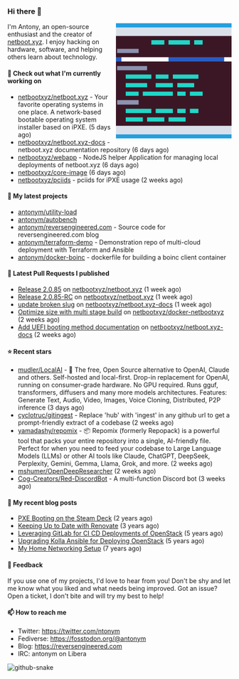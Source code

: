 
### Hi there 👋

<img align="right" src="https://raw.githubusercontent.com/antonym/antonym/master/assets/nbxyz.png" width="260">

I'm Antony, an open-source enthusiast and the creator of [netboot.xyz](https://netboot.xyz). I enjoy 
hacking on hardware, software, and helping others learn about technology. 

#### 👷 Check out what I'm currently working on

- [netbootxyz/netboot.xyz](https://github.com/netbootxyz/netboot.xyz) - Your favorite operating systems in one place.  A network-based bootable operating system installer based on iPXE. (5 days ago)
- [netbootxyz/netboot.xyz-docs](https://github.com/netbootxyz/netboot.xyz-docs) - netboot.xyz documentation repository (6 days ago)
- [netbootxyz/webapp](https://github.com/netbootxyz/webapp) - NodeJS helper Application for managing local deployments of netboot.xyz (6 days ago)
- [netbootxyz/core-image](https://github.com/netbootxyz/core-image) (6 days ago)
- [netbootxyz/pciids](https://github.com/netbootxyz/pciids) - pciids for iPXE usage (2 weeks ago)

#### 🌱 My latest projects

- [antonym/utility-load](https://github.com/antonym/utility-load)
- [antonym/autobench](https://github.com/antonym/autobench)
- [antonym/reversengineered.com](https://github.com/antonym/reversengineered.com) - Source code for reversengineered.com blog
- [antonym/terraform-demo](https://github.com/antonym/terraform-demo) - Demonstration repo of multi-cloud deployment with Terraform and Ansible
- [antonym/docker-boinc](https://github.com/antonym/docker-boinc) - dockerfile for building a boinc client container

#### 🔨 Latest Pull Requests I published

- [Release 2.0.85](https://github.com/netbootxyz/netboot.xyz/pull/1577) on [netbootxyz/netboot.xyz](https://github.com/netbootxyz/netboot.xyz) (1 week ago)
- [Release 2.0.85-RC](https://github.com/netbootxyz/netboot.xyz/pull/1576) on [netbootxyz/netboot.xyz](https://github.com/netbootxyz/netboot.xyz) (1 week ago)
- [update broken slug](https://github.com/netbootxyz/netboot.xyz-docs/pull/129) on [netbootxyz/netboot.xyz-docs](https://github.com/netbootxyz/netboot.xyz-docs) (1 week ago)
- [Optimize size with multi stage build](https://github.com/netbootxyz/docker-netbootxyz/pull/82) on [netbootxyz/docker-netbootxyz](https://github.com/netbootxyz/docker-netbootxyz) (2 weeks ago)
- [Add UEFI booting method documentation](https://github.com/netbootxyz/netboot.xyz-docs/pull/128) on [netbootxyz/netboot.xyz-docs](https://github.com/netbootxyz/netboot.xyz-docs) (2 weeks ago)

#### ⭐ Recent stars

- [mudler/LocalAI](https://github.com/mudler/LocalAI) - :robot: The free, Open Source alternative to OpenAI, Claude and others. Self-hosted and local-first. Drop-in replacement for OpenAI,  running on consumer-grade hardware. No GPU required. Runs gguf, transformers, diffusers and many more models architectures. Features: Generate Text, Audio, Video, Images, Voice Cloning, Distributed, P2P inference (3 days ago)
- [cyclotruc/gitingest](https://github.com/cyclotruc/gitingest) - Replace &#39;hub&#39; with &#39;ingest&#39; in any github url to get a prompt-friendly extract of a codebase  (2 weeks ago)
- [yamadashy/repomix](https://github.com/yamadashy/repomix) - 📦 Repomix (formerly Repopack) is a powerful tool that packs your entire repository into a single, AI-friendly file. Perfect for when you need to feed your codebase to Large Language Models (LLMs) or other AI tools like Claude, ChatGPT, DeepSeek, Perplexity, Gemini, Gemma, Llama, Grok, and more. (2 weeks ago)
- [mshumer/OpenDeepResearcher](https://github.com/mshumer/OpenDeepResearcher) (2 weeks ago)
- [Cog-Creators/Red-DiscordBot](https://github.com/Cog-Creators/Red-DiscordBot) - A multi-function Discord bot (3 weeks ago)

#### 📜 My recent blog posts

- [PXE Booting on the Steam Deck](https://www.reversengineered.com/2022/08/02/pxe-booting-on-the-steam-deck/) (2 years ago)
- [Keeping Up to Date with Renovate](https://www.reversengineered.com/2022/03/13/keeping-up-to-date-with-renovate/) (3 years ago)
- [Leveraging GitLab for CI CD Deployments of OpenStack](https://www.reversengineered.com/2019/08/13/leveraging-gitlab-for-ci-cd-deployments-of-openstack/) (5 years ago)
- [Upgrading Kolla Ansible for Deploying OpenStack](https://www.reversengineered.com/2019/05/10/upgrading-kolla-ansible-for-deploying-openstack/) (5 years ago)
- [My Home Networking Setup](https://www.reversengineered.com/2017/07/29/my-home-networking-setup/) (7 years ago)

#### 💬 Feedback

If you use one of my projects, I'd love to hear from you! Don't be shy and let me know what you liked
and what needs being improved. Got an issue? Open a ticket, I don't bite and will try my best to help!

#### 📫 How to reach me

- Twitter: https://twitter.com/ntonym
- Fediverse: https://fosstodon.org/@antonym
- Blog: https://reversengineered.com
- IRC: antonym on Libera
<picture>
  <source media="(prefers-color-scheme: dark)" srcset="https://raw.githubusercontent.com/antonym/antonym/output/github-contribution-grid-snake-dark.svg" />
  <source media="(prefers-color-scheme: light)" srcset="https://raw.githubusercontent.com/antonym/antonym/output/github-contribution-grid-snake.svg" />
  <img alt="github-snake" src="github-snake.svg" />
</picture>
